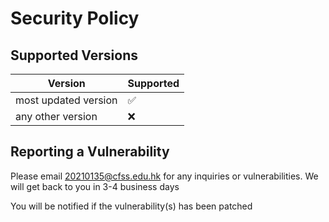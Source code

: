 # Security Policy

## Supported Versions

| Version | Supported          |
| ------- | ------------------ |
| most updated version    | :white_check_mark: |
| any other version       | :x:                |

## Reporting a Vulnerability

Please email 20210135@cfss.edu.hk for any inquiries or vulnerabilities. We will get back to you in 3-4 business days

You will be notified if the vulnerability(s) has been patched
